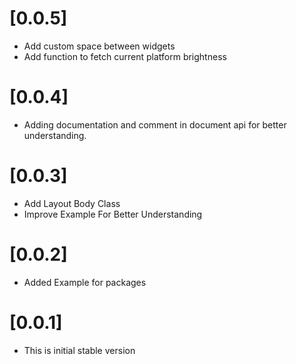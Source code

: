 # [0.0.5]
* Add custom space between widgets
* Add function to fetch current platform brightness

# [0.0.4]
* Adding documentation and comment in document api for better understanding.

# [0.0.3]
* Add Layout Body Class
* Improve Example For Better Understanding

# [0.0.2]
* Added Example for packages

# [0.0.1]
* This is initial stable version
 
